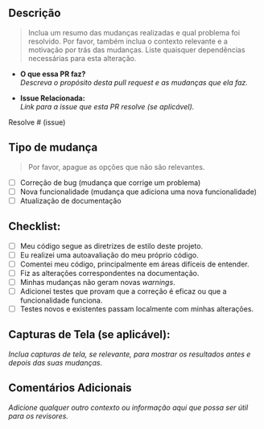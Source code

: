 ## Descrição

> Inclua um resumo das mudanças realizadas e qual problema foi resolvido. Por favor, também inclua o contexto relevante e a motivação por trás das mudanças. Liste quaisquer dependências necessárias para esta alteração.

- **O que essa PR faz?**  
  *Descreva o propósito desta pull request e as mudanças que ela faz.*

- **Issue Relacionada:**  
  *Link para a issue que esta PR resolve (se aplicável).*

Resolve # (issue)

## Tipo de mudança

> Por favor, apague as opções que não são relevantes.

- [ ] Correção de bug (mudança que corrige um problema)
- [ ] Nova funcionalidade (mudança que adiciona uma nova funcionalidade)
- [ ] Atualização de documentação

## Checklist:

- [ ] Meu código segue as diretrizes de estilo deste projeto.
- [ ] Eu realizei uma autoavaliação do meu próprio código.
- [ ] Comentei meu código, principalmente em áreas difíceis de entender.
- [ ] Fiz as alterações correspondentes na documentação.
- [ ] Minhas mudanças não geram novas _warnings_.
- [ ] Adicionei testes que provam que a correção é eficaz ou que a funcionalidade funciona.
- [ ] Testes novos e existentes passam localmente com minhas alterações.

## Capturas de Tela (se aplicável):

*Inclua capturas de tela, se relevante, para mostrar os resultados antes e depois das suas mudanças.*

## Comentários Adicionais

*Adicione qualquer outro contexto ou informação aqui que possa ser útil para os revisores.*
